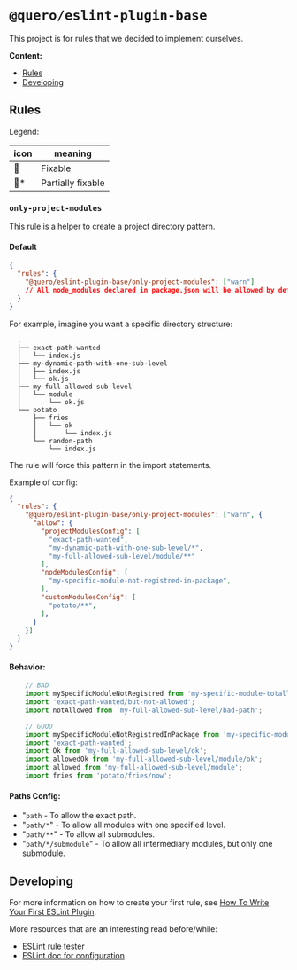 # `@quero/eslint-plugin-base`

This project is for rules that we decided to implement ourselves.

**Content:**
- [Rules](#rules)
- [Developing](#developing)

<a name="rules"></a>
## Rules

Legend:

| icon      | meaning           |
| ----      | -------           |
| :wrench:  | Fixable           |
| :wrench:* | Partially fixable |

### `only-project-modules`

This rule is a helper to create a project directory pattern.

#### Default

```json
{
  "rules": {
    "@quero/eslint-plugin-base/only-project-modules": ["warn"]
    // All node_modules declared in package.json will be allowed by default
  }
}
```

For example, imagine you want a specific directory structure:

```shell
  .
  ├── exact-path-wanted
  │   └── index.js
  ├── my-dynamic-path-with-one-sub-level
  │   ├── index.js
  │   └── ok.js
  ├── my-full-allowed-sub-level
  │   └── module
  │       └── ok.js
  └── potato
      ├── fries
      │   └── ok
      │       └── index.js
      └── randon-path
          └── index.js
```

The rule will force this pattern in the import statements.

Example of config:

```json
{
  "rules": {
    "@quero/eslint-plugin-base/only-project-modules": ["warn", {
      "allow": {
        "projectModulesConfig": [
          "exact-path-wanted",
          "my-dynamic-path-with-one-sub-level/*",
          "my-full-allowed-sub-level/module/**"
        ],
        "nodeModulesConfig": [
          "my-specific-module-not-registred-in-package",
        ],
        "customModulesConfig": [
          "potato/**",
        ],
      }
    }]
  }
}
```

#### Behavior:

```js
    // BAD
    import mySpecificModuleNotRegistred from 'my-specific-module-totally-not-registred';
    import 'exact-path-wanted/but-not-allowed';
    import notAllowed from 'my-full-allowed-sub-level/bad-path';

    // GOOD
    import mySpecificModuleNotRegistredInPackage from 'my-specific-module-not-registred-in-package';
    import 'exact-path-wanted';
    import Ok from 'my-full-allowed-sub-level/ok';
    import allowedOk from 'my-full-allowed-sub-level/module/ok';
    import allowed from 'my-full-allowed-sub-level/module';
    import fries from 'potato/fries/now';
```

#### Paths Config:
- "`path` - To allow the exact path.
- "`path/*`" - To allow all modules with one specified level.
- "`path/**`" - To allow all submodules.
- "`path/*/submodule`" - To allow all intermediary modules, but only one submodule.

<a name="developing"></a>
## Developing

For more information on how to create your first rule, see [How To Write Your First ESLint Plugin](https://dev.to/spukas/how-to-write-your-first-eslint-plugin-145).

More resources that are an interesting read before/while:
- [ESLint rule tester](https://eslint.org/docs/developer-guide/nodejs-api#ruletester)
- [ESLint doc for configuration](https://eslint.org/docs/user-guide/configuring)
